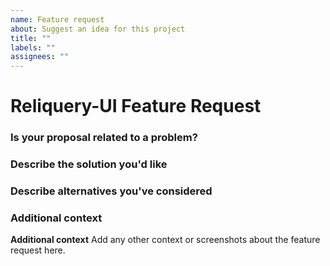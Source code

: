 ```yaml
---
name: Feature request
about: Suggest an idea for this project
title: ""
labels: ""
assignees: ""
---
```


# Reliquery-UI Feature Request

### Is your proposal related to a problem?

### Describe the solution you'd like

### Describe alternatives you've considered

### Additional context

**Additional context**
Add any other context or screenshots about the feature request here.
